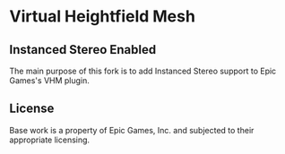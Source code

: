 
# Virtual Heightfield Mesh

## Instanced Stereo Enabled

The main purpose of this fork is to add Instanced Stereo support to Epic Games's VHM plugin.

## License

Base work is a property of Epic Games, Inc. and subjected to their appropriate licensing.
